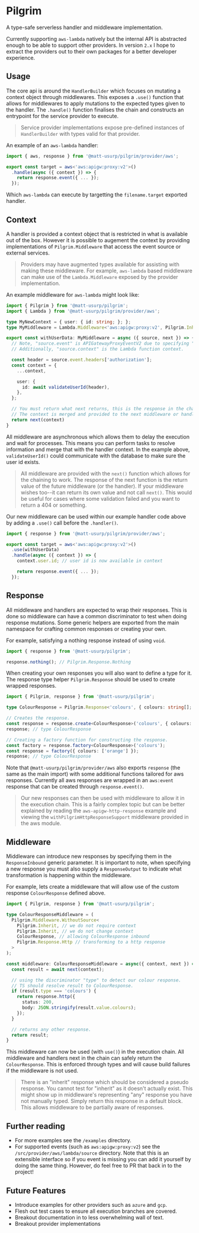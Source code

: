 # Pilgrim

A type-safe serverless handler and middleware implementation.

Currently supporting `aws-lambda` natively but the internal API is abstracted enough to be able to support other providers.
In version `2.x` I hope to extract the providers out to their own packages for a better developer experience.

## Usage

The core api is around the `HandlerBuilder` which focuses on mutating a context object through middlewares.
This exposes a `.use()` function that allows for middlewares to apply mutations to the expected types given to the handler.
The `.handle()` function finalises the chain and constructs an entrypoint for the service provider to execute.

> Service provider implementations expose pre-defined instances of `HandlerBuilder` with types valid for that provider.

An example of an `aws-lambda` handler:

```ts
import { aws, response } from '@matt-usurp/pilgrim/provider/aws';

export const target = aws<'aws:apigw:proxy:v2'>()
  .handle(async ({ context }) => {
    return response.event({ ... });
  });
```

Which `aws-lambda` can execute by targetting the `filename.target` exported handler.

## Context

A handler is provided a context object that is restricted in what is available out of the box.
However it is possible to augement the context by providing implementations of `Pilgrim.Middleware` that access the event source or external services.

> Providers may have augmented types available for assisting with making these middleware.
> For example, `aws-lambda` based middleware can make use of the `Lambda.Middleware` exposed by the provider implementation.

An example middleware for `aws-lambda` might look like:

```ts
import { Pilgrim } from '@matt-usurp/pilgrim';
import { Lambda } from '@matt-usurp/pilgrim/provider/aws';

type MyNewContext = { user: { id: string; }; };
type MyMiddleware = Lambda.Middleware<'aws:apigw:proxy:v2', Pilgrim.Inherit, MyNewContext, Pilgrim.Inherit, Pilgrim.Inherit>;

export const withUserData: MyMiddleware = async ({ source, next }) => {
  // Note, "source.event" is APIGatewayProxyEventV2 due to specifying "aws:apigw:proxy:v2"
  // Additionally, "source.context" is the Lambda function context.

  const header = source.event.headers['authorization'];
  const context = {
    ...context,

    user: {
      id: await validateUserId(header),
    },
  };

  // You must return what next returns, this is the response in the chain.
  // The context is merged and provided to the next middleware or handler.
  return next(context)
}
```

All middleware are asynchronous which allows them to delay the execution and wait for processes.
This means you can perform tasks to resolve information and merge that with the handler context.
In the example above, `validateUserId()` could communicate with the database to make sure the user id exists.

> All middleware are provided with the `next()` function which allows for the chaining to work.
> The response of the next function is the return value of the future middleware (or the handler).
> If your middleware wishes too--it can return its own value and not call `next()`.
> This would be useful for cases where some validation failed and you want to return a 404 or something.

Our new middleware can be used within our example handler code above by adding a `.use()` call before the `.handler()`.

```ts
import { response } from '@matt-usurp/pilgrim/provider/aws';

export const target = aws<'aws:apigw:proxy:v2'>()
  .use(withUserData)
  .handle(async ({ context }) => {
    context.user.id; // user id is now available in context

    return response.event({ ... });
  });
```

## Response

All middleware and handlers are expected to wrap their responses.
This is done so middleware can have a common discriminator to test when doing response mutations.
Some generic helpers are exported from the main namespace for crafting common responses or creating your own.

For example, satisfying a nothing response instead of using `void`.

```ts
import { response } from '@matt-usurp/pilgrim';

response.nothing(); // Pilgrim.Response.Nothing
```

When creating your own responses you will also want to define a type for it.
The response type helper `Pilgrim.Response` should be used to create wrapped responses.

```ts
import { Pilgrim, response } from '@matt-usurp/pilgrim';

type ColourResponse = Pilgrim.Response<'colours', { colours: string[]; }>;

// Creates the response.
const response = response.create<ColourResponse>('colours', { colours: ['red', 'green', 'blue'] });
response; // type ColourResponse

// Creating a factory function for constructing the response.
const factory = response.factory<ColourResponse>('colours');
const response = factory({ colours: ['orange'] });
response; // type ColourResponse
```

Note that `@matt-usurp/pilgrim/provider/aws` also exports `response` (the same as the main import) with some additional functions tailored for aws responses.
Currently all aws responses are wrapped in an `aws:event` response that can be created through `response.event()`.

> Our new responses can then be used with middleware to allow it in the execution chain.
> This is a fairly complex topic but can be better explained by reading the `aws-apigw-http-response` example and viewing the `withPilgrimHttpResponseSupport` middleware provided in the aws module.

## Middleware

Middleware can introduce new responses by specifying them in the `ResponseInbound` generic parameter.
It is important to note, when specifying a new response you must also supply a `ResponseOutput` to indicate what transformation is happening within the middleware.

For example, lets create a middleware that will allow use of the custom response `ColourResponse` defined above.

```ts
import { Pilgrim, response } from '@matt-usurp/pilgrim';

type ColourResponseMiddleware = (
  Pilgrim.Middleware.WithoutSource<
    Pilgrim.Inherit, // we do not require context
    Pilgrim.Inherit, // we do not change context
    ColourResponse, // allowing ColourResponse inbound
    Pilgrim.Response.Http // transforming to a http response
  >
);

const middleware: ColourResponseMiddleware = async({ context, next }) => {
  const result = await next(context);

  // using the discriminator "type" to detect our colour response.
  // TS should resolve result to ColourResponse.
  if (result.type === 'colours') {
    return response.http({
      status: 200,
      body: JSON.stringify(result.value.colours);
    });
  }

  // returns any other response.
  return result;
}
```

This middleware can now be used (with `use()`) in the execution chain.
All middleware and handlers next in the chain can safely return the `ColourResponse`.
This is enforced through types and will cause build failures if the middleware is not used.

> There is an "inherit" response which should be considered a pseudo response.
> You cannot test for "inherit" as it doesn't actually exist.
> This might show up in middleware's representing "any" response you have not manually typed.
> Simply return this response in a default block.
> This allows middleware to be partially aware of responses.

## Further reading

* For more examples see the `/examples` directory.
* For supported events (such as `aws:apigw:proxy:v2`) see the `/src/provider/aws/lambda/source` directory. Note that this is an extensible interface so if you event is missing you can add it yourself by doing the same thing. However, do feel free to PR that back in to the project!

## Future Features

* Introduce examples for other providers such as `azure` and `gcp`.
* Flesh out test cases to ensure all execution branches are covered.
* Breakout documentation in to less overwhelming wall of text.
* Breakout provider implementations
